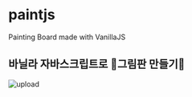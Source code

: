 # paintjs
Painting Board made with VanillaJS

바닐라 자바스크립트로 🎨그림판 만들기🎨
---


![upload](https://user-images.githubusercontent.com/68538657/101015687-1c92e200-35ab-11eb-886a-211f6464278b.gif)
